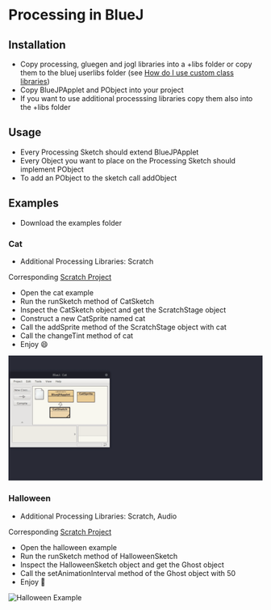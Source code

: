 # Processing in BlueJ

## Installation

* Copy processing, gluegen and jogl libraries into a +libs folder or copy them to the bluej userlibs folder (see [How do I use custom class libraries](https://www.bluej.org/faq.html))
* Copy BlueJPApplet and PObject into your project
* If you want to use additional processsing libraries copy them also into the +libs folder

## Usage

* Every Processing Sketch should extend BlueJPApplet
* Every Object you want to place on the Processing Sketch should implement PObject
* To add an PObject to the sketch call addObject

## Examples
* Download the examples folder

### Cat 

* Additional Processing Libraries: Scratch

Corresponding [Scratch Project](https://scratch.mit.edu/projects/339257357/)

* Open the cat example
* Run the runSketch method of CatSketch
* Inspect the CatSketch object and get the ScratchStage object
* Construct a new CatSprite named cat
* Call the addSprite method of the ScratchStage object with cat
* Call the changeTint method of cat
* Enjoy :smile:

![Cat Example](.github/cat.gif)

### Halloween

* Additional Processing Libraries: Scratch, Audio

Corresponding [Scratch Project](https://scratch.mit.edu/projects/338613208/)

* Open the halloween example
* Run the runSketch method of HalloweenSketch
* Inspect the HalloweenSketch object and get the Ghost object
* Call the setAnimationInterval method of the Ghost object with 50
* Enjoy :running:

![Halloween Example](.github/halloween.gif)
